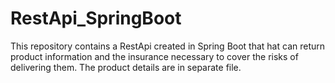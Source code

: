 # RestApi_SpringBoot
This repository contains a RestApi created in Spring Boot that hat can return product information and the insurance necessary to cover the risks of delivering them. The product details are in  separate file.
